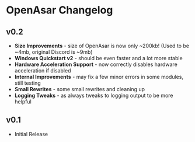 # OpenAsar Changelog

## v0.2
- **Size Improvements** - size of OpenAsar is now only ~200kb! (Used to be ~4mb, original Discord is ~9mb)
- **Windows Quickstart v2** - should be even faster and a lot more stable
- **Hardware Acceleration Support** - now correctly disables hardware acceleration if disabled
- **Internal Improvements** - may fix a few minor errors in some modules, still testing
- **Small Rewrites** - some small rewrites and cleaning up
- **Logging Tweaks** - as always tweaks to logging output to be more helpful

## v0.1
- Initial Release